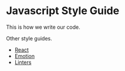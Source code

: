 # Javascript Style Guide
This is how we write our code.

Other style guides.
* [React](https://github.com/etraveli/javascript-style-guide/tree/master/react)
* [Emotion](https://github.com/etraveli/javascript-style-guide/tree/master/css-in-javascript)
* [Linters](https://github.com/etraveli/javascript-style-guide/tree/master/linters)

